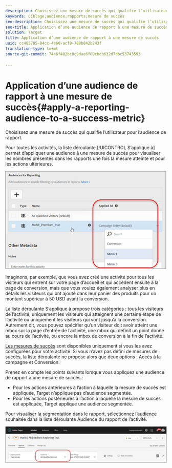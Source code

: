 ```yaml
---
description: Choisissez une mesure de succès qui qualifie l’utilisateur pour l’audience de rapport.
keywords: Ciblage;audience;rapports;mesure de succès
seo-description: Choisissez une mesure de succès qui qualifie l’utilisateur pour l’audience de rapport.
seo-title: Application d’une audience de rapport à une mesure de succès
solution: Target
title: Application d’une audience de rapport à une mesure de succès
uuid: cc485785-84cc-4a60-acf8-788b842b243f
translation-type: tm+mt
source-git-commit: 74a6f402bc0c9dae6f89cbdb632d7dbc53743593

---
```



# Application d’une audience de rapport à une mesure de succès{#apply-a-reporting-audience-to-a-success-metric}

Choisissez une mesure de succès qui qualifie l’utilisateur pour l’audience de rapport.

Pour toutes les activités, la liste déroulante [!UICONTROL S’applique à] permet d’appliquer une audience à une mesure de succès pour visualiser les nombres présentés dans les rapports une fois la mesure atteinte et pour les actions ultérieures.

![](assets/success_metric.png)

Imaginons, par exemple, que vous avez créé une activité pour tous les visiteurs qui entrent sur votre page d’accueil et qui accèdent ensuite à la page de conversion, mais que vous voulez également analyser plus en détails les visiteurs qui ont ajouté dans leur panier des produits pour un montant supérieur à 50 USD avant la conversion.

La liste déroulante S’applique à propose trois catégories : tous les visiteurs de l’activité, uniquement les visiteurs qui atteignent une certaine étape de l’activité ou uniquement les visiteurs qui vont jusqu’à la conversion. Autrement dit, vous pouvez spécifier qu’un visiteur doit avoir atteint une mbox sur la page d’entrée de l’activité, une mbox qui définit un point donné au cours de l’activité, ou encore la mbox de conversion à la fin de l’activité.

[Les mesures de succès](../c-activities/r-success-metrics/success-metrics.md#reference_D011575C85DA48E989A244593D9B9924) sont disponibles uniquement si vous les avez configurées pour votre activité. Si vous n’avez pas défini de mesures de succès, la liste déroulante ne propose alors que deux options : Accès à la campagne et Conversion.

Prenez en compte les points suivants lorsque vous appliquez une audience de rapport à une mesure de succès :

* Pour les actions antérieures à l’action à laquelle la mesure de succès est appliquée, Target n’applique pas d’audience segmentée.
* Pour les actions postérieures à l’action à laquelle la mesure de succès est appliquée, Target applique une audience segmentée.

Pour visualiser la segmentation dans le rapport, sélectionnez l’audience souhaitée dans la liste déroulante Audience du rapport de l’activité.

![](assets/reporting_audience_dropdown.png)

